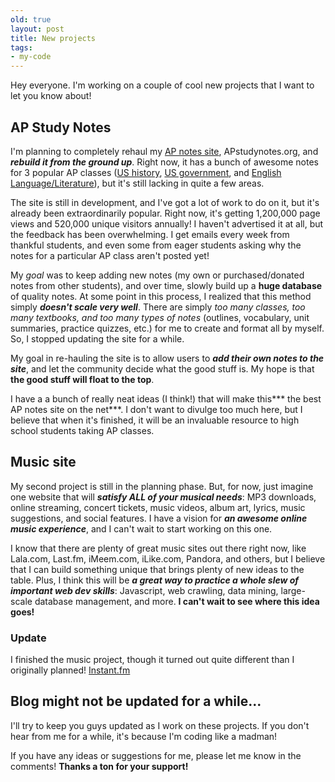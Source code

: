 ```yaml
---
old: true
layout: post
title: New projects
tags:
- my-code
---
```


Hey everyone. I'm working on a couple of cool new projects that I want to let you know about!

## AP Study Notes

I'm planning to completely rehaul my [AP notes site](http://www.apstudynotes.org/), APstudynotes.org, and ***rebuild it from the ground up***. Right now, it has a bunch of awesome notes for 3 popular AP classes ([US history](http://www.apstudynotes.org/us-history/ "AP US history notes"), [US government](http://www.apstudynotes.org/us-government/ "AP US government notes"), and [English Language/Literature](http://www.apstudynotes.org/english/ "AP english notes")), but it's still lacking in quite a few areas.

The site is still in development, and I've got a lot of work to do on it, but it's already been extraordinarily popular. Right now, it's getting 1,200,000 page views and 520,000 unique visitors annually! I haven't advertised it at all, but the feedback has been overwhelming. I get emails every week from thankful students, and even some from eager students asking why the notes for a particular AP class aren't posted yet!

My *goal* was to keep adding new notes (my own or purchased/donated notes from other students), and over time, slowly build up a **huge database** of quality notes. At some point in this process, I realized that this method simply ***doesn't scale very well***. There are simply *too many classes, too many textbooks, and too many types of notes* (outlines, vocabulary, unit summaries, practice quizzes, etc.) for me to create and format all by myself. So, I stopped updating the site for a while.

My goal in re-hauling the site is to allow users to ***add their own notes to the site***, and let the community decide what the good stuff is. My hope is that **the good stuff will float to the top**.

I have a a bunch of really neat ideas (I think!) that will make this*** the best AP notes site on the net***. I don't want to divulge too much here, but I believe that when it's finished, it will be an invaluable resource to high school students taking AP classes.

## Music site

My second project is still in the planning phase. But, for now, just imagine one website that will ***satisfy ALL of your musical needs***: MP3 downloads, online streaming, concert tickets, music videos, album art, lyrics, music suggestions, and social features. I have a vision for ***an awesome online music experience***, and I can't wait to start working on this one.

I know that there are plenty of great music sites out there right now, like Lala.com, Last.fm, iMeem.com, iLike.com, Pandora, and others, but I believe that I can build something unique that brings plenty of new ideas to the table. Plus, I think this will be ***a great way to practice a whole slew of important web dev skills***: Javascript, web crawling, data mining, large-scale database management, and more. **I can't wait to see where this idea goes!**

### Update

I finished the music project, though it turned out quite different than I originally planned! [Instant.fm](http://instant.fm)

## Blog might not be updated for a while...

I'll try to keep you guys updated as I work on these projects. If you don't hear from me for a while, it's because I'm coding like a madman!

If you have any ideas or suggestions for me, please let me know in the comments! **Thanks a ton for your support!**